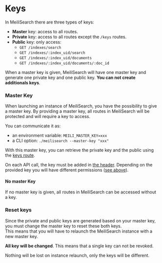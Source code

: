 # Keys

In MeiliSearch there are three types of keys:

- **Master** key: access to all routes.
- **Private** key: access to all routes except the `/keys` routes.
- **Public** key: only access:
    - `GET /indexes/search`
    - `GET /indexes/:index_uid/search`
    - `GET /indexes/:index_uid/documents`
    - `GET /indexes/:index_uid/documents/:doc_id`

When a master key is given, MeiliSearch will have one master key and generate one private key and one public key. **You can not create additionals keys**.

### Master Key

When launching an instance of MeiliSearch, you have the possibility to give a master key. By providing a master key, all routes in MeiliSearch will be protected and will require a key to access.

You can communicate it as:
- an environment variable: `MEILI_MASTER_KEY=xxx`
- a CLI option: `./meilisearch --master-key "xxx"`

With this master key, you can retrieve the private key and the public using the [keys route](/references/keys.md).

On each API call, the key must be added in [the header](/references/#authentication). Depending on the provided key you will have different permissions ([see above](/guides/advanced_guides/keys.md)).

#### No master Key

If no master key is given, all routes in MeiliSearch can be accessed without a key.

### Reset keys

Since the private and public keys are generated based on your master key, you must change the master key to reset these both keys.<br>
This means that you will have to relaunch the MeiliSearch instance with a new master key.

**All key will be changed**. This means that a single key can not be revoked.

Nothing will be lost on instance relaunch, only the keys will be different.
